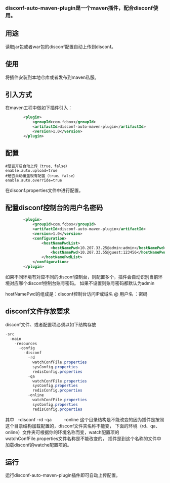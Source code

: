 ### disconf-auto-maven-plugin是一个maven插件，配合disconf使用。

## 用途
读取jar包或者war包的disconf配置自动上传到disconf。

## 使用
将插件安装到本地仓库或者发布到maven私服。

## 引入方式
在maven工程中做如下插件引入：
```xml
        <plugin>
            <groupId>com.fcbox</groupId>
            <artifactId>disconf-auto-maven-plugin</artifactId>
            <version>1.0</version>
        </plugin>
```

## 配置
```properties
#是否开启自动上传（true、false）
enable.auto.upload=true
#是否自动覆盖现有配置（true、false）
enable.auto.override=true
```

在disconf.properties文件中进行配置。

## 配置disconf控制台的用户名密码
```xml
        <plugin>
            <groupId>com.fcbox</groupId>
            <artifactId>disconf-auto-maven-plugin</artifactId>
            <version>1.0</version>
            <configuration>
                <hostNamePwdList>
                    <hostNamePwd>10.207.33.25@admin:admin</hostNamePwd>
                    <hostNamePwd>10.207.33.55@guest:123456</hostNamePwd>
                </hostNamePwdList>
            </configuration>
        </plugin>
```

如果不同环境有对应不同的disconf控制台，则配置多个，插件会自动识别当前环境对应哪个disconf控制台账号密码。
如果不设置则账号密码都默认为admin

hostNamePwd的组成是：disconf控制台访问IP或域名 @ 用户名 ：密码

## disconf文件存放要求
disconf文件、或者配置项必须以如下结构存放

```java
-src
  -main
    -resources
      -config
        -disconf
          -rd
            watchConfFile.properties
            sysConfig.properties
            redisConfig.properties
          -qa
            watchConfFile.properties
            sysConfig.properties
            redisConfig.properties
          -online
            watchConfFile.properties
            sysConfig.properties
            redisConfig.properties
```

其中   -disconf
          -rd
          -qa
          -online
这个目录结构是不能改变的因为插件是按照这个目录结构加载配置的，disconf文件夹名称不能变，
下面的环境（rd、qa、online）文件夹可根据你的环境名称而变，watch配置项的watchConfFile.properties文件名称是不能改变的，
插件是到这个名称的文件中加载disconf的watche配置项的。 

## 运行
运行disconf-auto-maven-plugin插件即可自动上传配置。
